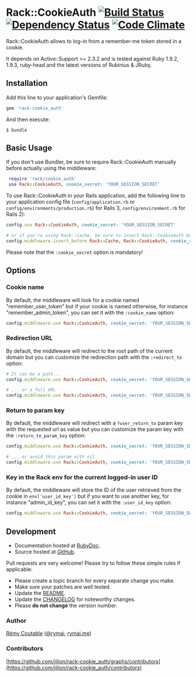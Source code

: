 Rack::CookieAuth [![Build Status](https://secure.travis-ci.org/jilion/rack-cookie_auth.png?branch=master)](http://travis-ci.org/jilion/rack-cookie_auth) [![Dependency Status](https://gemnasium.com/jilion/rack-cookie_auth.png)](https://gemnasium.com/jilion/rack-cookie_auth) [![Code Climate](https://codeclimate.com/badge.png)](https://codeclimate.com/github/jilion/rack-cookie_auth)
=====

Rack::CookieAuth allows to log-in from a remember-me token stored in a cookie.

It depends on Active::Support >= 2.3.2 and is tested against Ruby 1.9.2, 1.9.3, ruby-head and the latest versions of Rubinius & JRuby.

## Installation

Add this line to your application's Gemfile:

```ruby
gem 'rack-cookie_auth'
```

And then execute:

```
$ bundle
```

## Basic Usage

If you don't use Bundler, be sure to require Rack::CookieAuth manually before actually using the middleware:

```ruby
 require 'rack/cookie_auth'
 use Rack::CookieAuth, cookie_secret: 'YOUR_SESSION_SECRET'
```

To use Rack::CookieAuth in your Rails application, add the following line to your application config file (`config/application.rb` or `config/environments/production.rb`) for Rails 3, `config/environment.rb` for Rails 2):

```ruby
config.use Rack::CookieAuth, cookie_secret: 'YOUR_SESSION_SECRET'

# or if you're using Rack::Cache, be sure to insert Rack::CookieAuth before
config.middleware.insert_before Rack::Cache, Rack::CookieAuth, cookie_secret: 'YOUR_SESSION_SECRET'
```

Please note that the `:cookie_secret` option is mandatory!

## Options

### Cookie name

By default, the middleware will look for a cookie named "remember_user_token" but if your cookie is named otherwise, for instance "remember_admin_token", you can set it with the `:cookie_name` option:

```ruby
config.middleware.use Rack::CookieAuth, cookie_secret: 'YOUR_SESSION_SECRET', cookie_name: 'remember_admin_token'
```

### Redirection URL

By default, the middleware will redirect to the root path of the current domain but you can customize the redirection path with the `:redirect_to` option:

```ruby
# It can be a path...
config.middleware.use Rack::CookieAuth, cookie_secret: 'YOUR_SESSION_SECRET', redirect_to: '/login'

# ... or a full URL
config.middleware.use Rack::CookieAuth, cookie_secret: 'YOUR_SESSION_SECRET', redirect_to: 'https://yourdomain.com/login'
```

### Return to param key

By default, the middleware will redirect with a `?user_return_to` param key with the requested url as value but you can customize the param key with the `:return_to_param_key` option:

```ruby
config.middleware.use Rack::CookieAuth, cookie_secret: 'YOUR_SESSION_SECRET', return_to_param_key: 'admin_return_to'

# ... or avoid this param with nil
config.middleware.use Rack::CookieAuth, cookie_secret: 'YOUR_SESSION_SECRET', return_to_param_key: nil
```

### Key in the Rack env for the current logged-in user ID

By default, the middleware will store the ID of the user retrieved from the cookie in `env['user_id_key']` but if you want to use another key, for instance "admin_id_key", you can set it with the `:user_id_key` option:

```ruby
config.middleware.use Rack::CookieAuth, cookie_secret: 'YOUR_SESSION_SECRET', user_id_key: 'admin_id_key'
```

Development
-----------

* Documentation hosted at [RubyDoc](http://rubydoc.info/github/jilion/rack-cookie_auth/master/frames).
* Source hosted at [GitHub](https://github.com/jilion/rack-cookie_auth).

Pull requests are very welcome! Please try to follow these simple rules if applicable:

* Please create a topic branch for every separate change you make.
* Make sure your patches are well tested.
* Update the [README](https://github.com/jilion/rack-cookie_auth/blob/master/README.md).
* Update the [CHANGELOG](https://github.com/jilion/rack-cookie_auth/blob/master/CHANGELOG.md) for noteworthy changes.
* Please **do not change** the version number.

### Author

[Rémy Coutable](https://github.com/rymai) ([@rymai](http://twitter.com/rymai), [rymai.me](http://rymai.me))

### Contributors

[https://github.com/jilion/rack-cookie_auth/graphs/contributors](https://github.com/jilion/rack-cookie_auth/contributors)
